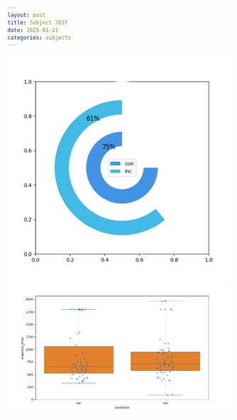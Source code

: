 ```yaml
---
layout: post
title: Subject 7037
date: 2025-01-21
categories: subjects
---
```


![](data/7037/run-4/7037_accuracy_by_condition.png)
![](data/7037/run-4/7037_rt.png)
